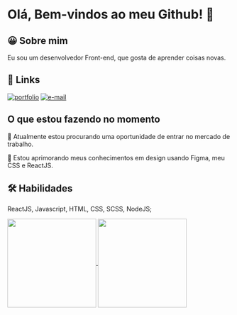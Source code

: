 
# Olá, Bem-vindos ao meu Github! 👋


## 😀 Sobre mim
Eu sou um desenvolvedor Front-end, que gosta de aprender coisas novas.

## 🔗 Links
[![portfolio](https://img.shields.io/badge/my_portfolio-000?style=for-the-badge&logo=ko-fi&logoColor=white)](https://erickportifolio.netlify.app)
[![e-mail](https://img.shields.io/badge/email-d63c3c?style=for-the-badge&logo=ko-fi&logoColor=white)](erickc.contato@gmail.com)

## O que estou fazendo no momento
🚀 Atualmente estou procurando uma oportunidade de entrar no mercado de trabalho.

🧠 Estou aprimorando meus conhecimentos em design usando Figma, meu CSS e ReactJS.

## 🛠 Habilidades
ReactJS, Javascript, HTML, CSS, SCSS, NodeJS;

<a href="https://github.com/UnknownPerson66/github-readme-stats">
  <img height=200 align="center" src="https://github-readme-stats.vercel.app/api?username=UnknownPerson66&theme=dracula&title_color=fff" />
</a>
<a href="https://github.com/UnknownPerson66/convoychat">
  <img height=200 align="center" src="https://github-readme-stats.vercel.app/api/top-langs?username=UnknownPerson66&layout=compact&langs_count=8&theme=dracula&title_color=fff&card_width=320" />
</a>
